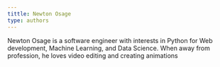 ```yaml
---
tittle: Newton Osage
type: authors
---
```


Newton Osage is a software engineer with interests in Python for Web development, Machine Learning, and Data Science. When away from profession, he loves video editing and  creating animations